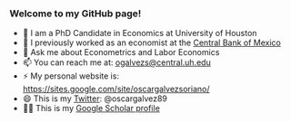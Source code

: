 ### Welcome to my GitHub page!
- 🌱 I am a PhD Candidate in Economics at University of Houston
- 🔭 I previously worked as an economist at the [Central Bank of Mexico](https://www.banxico.org.mx/indexen.html)
- 💬 Ask me about Econometrics and Labor Economics
- 📫 You can reach me at: ogalvezs@central.uh.edu
- ⚡ My personal website is: https://sites.google.com/site/oscargalvezsoriano/
- 😄 This is my [Twitter](https://twitter.com/oscargalvez89): @oscargalvez89
- 👨‍🎓 This is my [Google Scholar profile](https://scholar.google.com/citations?hl=en&user=dF4ZI4MAAAAJ)
<!--
**galvez-soriano/galvez-soriano** is a ✨ _special_ ✨ repository because its `README.md` (this file) appears on your GitHub profile.

Here are some ideas to get you started:

- 🔭 I’m currently working on ...
- 🌱 I’m currently learning ...
- 👯 I’m looking to collaborate on ...
- 🤔 I’m looking for help with ...
- 💬 Ask me about ...
- 📫 How to reach me: ...
- 😄 Pronouns: ...
- ⚡ Fun fact: ...
-->
